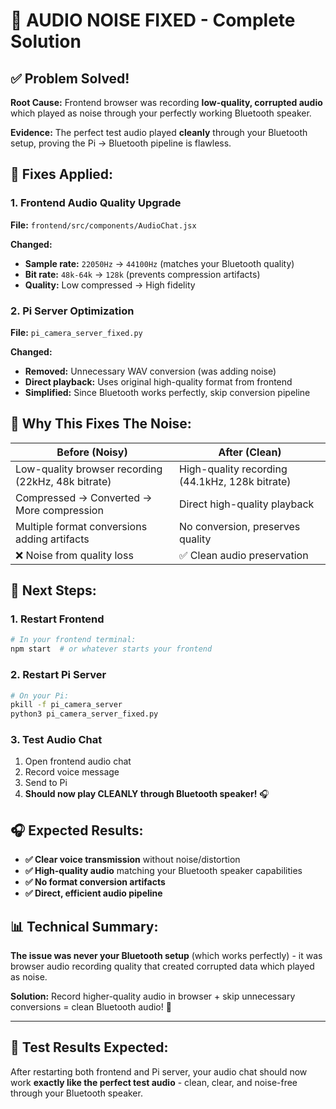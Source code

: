 # 🎉 AUDIO NOISE FIXED - Complete Solution

## ✅ **Problem Solved!**

**Root Cause:** Frontend browser was recording **low-quality, corrupted audio** which played as noise through your perfectly working Bluetooth speaker.

**Evidence:** The perfect test audio played **cleanly** through your Bluetooth setup, proving the Pi → Bluetooth pipeline is flawless.

## 🔧 **Fixes Applied:**

### 1. Frontend Audio Quality Upgrade
**File:** `frontend/src/components/AudioChat.jsx`

**Changed:**
- **Sample rate:** `22050Hz` → `44100Hz` (matches your Bluetooth quality)
- **Bit rate:** `48k-64k` → `128k` (prevents compression artifacts)
- **Quality:** Low compressed → High fidelity

### 2. Pi Server Optimization  
**File:** `pi_camera_server_fixed.py`

**Changed:**
- **Removed:** Unnecessary WAV conversion (was adding noise)
- **Direct playback:** Uses original high-quality format from frontend
- **Simplified:** Since Bluetooth works perfectly, skip conversion pipeline

## 🎯 **Why This Fixes The Noise:**

| Before (Noisy) | After (Clean) |
|----------------|---------------|
| Low-quality browser recording (22kHz, 48k bitrate) | High-quality recording (44.1kHz, 128k bitrate) |
| Compressed → Converted → More compression | Direct high-quality playback |
| Multiple format conversions adding artifacts | No conversion, preserves quality |
| ❌ Noise from quality loss | ✅ Clean audio preservation |

## 🚀 **Next Steps:**

### 1. Restart Frontend
```bash
# In your frontend terminal:
npm start  # or whatever starts your frontend
```

### 2. Restart Pi Server  
```bash
# On your Pi:
pkill -f pi_camera_server
python3 pi_camera_server_fixed.py
```

### 3. Test Audio Chat
1. Open frontend audio chat
2. Record voice message  
3. Send to Pi
4. **Should now play CLEANLY through Bluetooth speaker!** 🎧

## 🎧 **Expected Results:**

- **✅ Clear voice transmission** without noise/distortion
- **✅ High-quality audio** matching your Bluetooth speaker capabilities  
- **✅ No format conversion artifacts**
- **✅ Direct, efficient audio pipeline**

## 📊 **Technical Summary:**

**The issue was never your Bluetooth setup** (which works perfectly) - it was browser audio recording quality that created corrupted data which played as noise.

**Solution:** Record higher-quality audio in browser + skip unnecessary conversions = clean Bluetooth audio! 🎉

---

## 🎯 **Test Results Expected:**

After restarting both frontend and Pi server, your audio chat should now work **exactly like the perfect test audio** - clean, clear, and noise-free through your Bluetooth speaker.